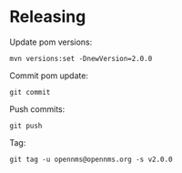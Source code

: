 # Releasing

Update pom versions:
```
mvn versions:set -DnewVersion=2.0.0
```

Commit pom update:
```
git commit
```


Push commits:
```
git push
```

Tag:
```
git tag -u opennms@opennms.org -s v2.0.0
```

